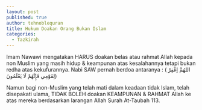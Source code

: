 ```yaml
---
layout: post
published: true
author: tehnoblequran
title: Hukum Doakan Orang Bukan Islam
categories:
  - Tazkirah
---
```

Imam Nawawi mengatakan HARUS doakan belas atau rahmat Allah kepada non Muslim yang masih hidup & keampunan atas kesalahannya tetapi bukan redha atas kekufurannya. Nabi SAW pernah berdoa antaranya :
 ( اللهُمَّ اِغْفِرْ لِقَوْمِي فَإِنَّهُمْ لَا يَعْلَمُونَ)

Namun bagi non-Muslim yang telah mati dalam keadaan tidak Islam, telah disepakati ulama, TIDAK BOLEH doakan KEAMPUNAN & RAHMAT Allah ke atas mereka berdasarkan larangan Allah Surah At-Taubah 113.
